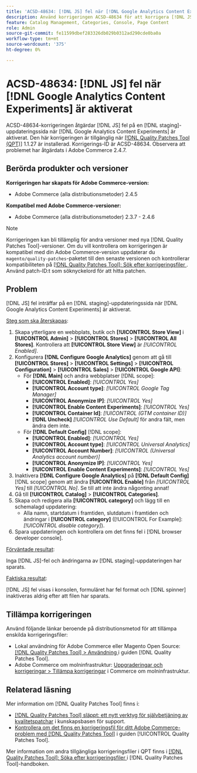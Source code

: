 ```yaml
---
title: 'ACSD-48634: [!DNL JS] fel när [!DNL Google Analytics Content Experiments] aktiverat'
description: Använd korrigeringen ACSD-48634 för att korrigera [!DNL JS] fel på en [!DNL staging] uppdateringssida när [!DNL Google Analytics Content Experiments] är aktiverat.
feature: Catalog Management, Categories, Console, Page Content
role: Admin
source-git-commit: fe11599dbef283326db029b0312ad290cde0ba0a
workflow-type: tm+mt
source-wordcount: '375'
ht-degree: 0%

---
```


# ACSD-48634: [!DNL JS] fel när [!DNL Google Analytics Content Experiments] är aktiverat

ACSD-48634-korrigeringen åtgärdar [!DNL JS] fel på en [!DNL staging]-uppdateringssida när [!DNL Google Analytics Content Experiments] är aktiverat. Den här korrigeringen är tillgänglig när [[!DNL Quality Patches Tool (QPT)]](https://experienceleague.adobe.com/sv/docs/commerce-knowledge-base/kb/announcements/commerce-announcements/magento-quality-patches-released-new-tool-to-self-serve-quality-patches) 1.1.27 är installerad. Korrigerings-ID är ACSD-48634. Observera att problemet har åtgärdats i Adobe Commerce 2.4.7.

## Berörda produkter och versioner

**Korrigeringen har skapats för Adobe Commerce-version:**

* Adobe Commerce (alla distributionsmetoder) 2.4.5

**Kompatibel med Adobe Commerce-versioner:**

* Adobe Commerce (alla distributionsmetoder) 2.3.7 - 2.4.6

>[!NOTE]
>
>Korrigeringen kan bli tillämplig för andra versioner med nya [!DNL Quality Patches Tool]-versioner. Om du vill kontrollera om korrigeringen är kompatibel med din Adobe Commerce-version uppdaterar du `magento/quality-patches`-paketet till den senaste versionen och kontrollerar kompatibiliteten på [[!DNL Quality Patches Tool]: Sök efter korrigeringsfiler ](https://experienceleague.adobe.com/tools/commerce-quality-patches/index.html?lang=sv-SE). Använd patch-ID:t som söknyckelord för att hitta patchen.

## Problem

[!DNL JS] fel inträffar på en [!DNL staging]-uppdateringssida när [!DNL Google Analytics Content Experiments] är aktiverat.

<u>Steg som ska återskapas</u>:

1. Skapa ytterligare en webbplats, butik och **[!UICONTROL Store View]** i **[!UICONTROL Admin]** > **[!UICONTROL Stores]** > **[!UICONTROL All Stores]**. Kontrollera att **[!UICONTROL Store View]** är *[!UICONTROL Enabled]*.
1. Konfigurera **[!DNL Configure Google Analytics]** genom att gå till **[!UICONTROL Stores]** > **[!UICONTROL Settings]** > **[!UICONTROL Configuration]** > **[!UICONTROL Sales]** > **[!UICONTROL Google API]**:
   * För **[!DNL Main]** och andra webbplatser [!DNL scope]:
      * **[!UICONTROL Enabled]**: *[!UICONTROL Yes]*
      * **[!UICONTROL Account type]**: *[!UICONTROL Google Tag Manager]*
      * **[!UICONTROL Anonymize IP]**: *[!UICONTROL Yes]*
      * **[!UICONTROL Enable Content Experiments]**: *[!UICONTROL Yes]*
      * **[!UICONTROL Container Id]**: *[!UICONTROL (GTM container ID)]*
      * **[!DNL Uncheck]** *[!UICONTROL Use Default]* för andra fält, men ändra dem inte.
   * För **[!DNL Default Config]** [!DNL scope]:
      * **[!UICONTROL Enabled]**: *[!UICONTROL Yes]*
      * **[!UICONTROL Account type]**: *[!UICONTROL Universal Analytics]*
      * **[!UICONTROL Account Number]**: *[!UICONTROL (Universal Analytics account number)]*
      * **[!UICONTROL Anonymize IP]**: *[!UICONTROL Yes]*
      * **[!UICONTROL Enable Content Experiments]**: *[!UICONTROL Yes]*
1. Inaktivera **[!DNL Configure Google Analytics]** på **[!DNL Default Config]** [!DNL scope] genom att ändra **[!UICONTROL Enable]** från *[!UICONTROL Yes]* till *[!UICONTROL No]*. Se till att inte ändra någonting annat!
1. Gå till **[!UICONTROL Catalog]** > **[!UICONTROL Categories]**.
1. Skapa och redigera alla **[!UICONTROL category]** och lägg till en schemalagd uppdatering:
   * Alla namn, startdatum i framtiden, slutdatum i framtiden och ändringar i **[!UICONTROL category]** ([!UICONTROL For Example]: *[!UICONTROL disable category]*).
1. Spara uppdateringen och kontrollera om det finns fel i [!DNL browser developer console].

<u>Förväntade resultat</u>:

Inga [!DNL JS]-fel och ändringarna av [!DNL staging]-uppdateringen har sparats.

<u>Faktiska resultat</u>:

[!DNL JS] fel visas i konsolen, formuläret har fel format och [!DNL spinner] inaktiveras aldrig efter att filen har sparats.

## Tillämpa korrigeringen

Använd följande länkar beroende på distributionsmetod för att tillämpa enskilda korrigeringsfiler:

* Lokal användning för Adobe Commerce eller Magento Open Source: [[!DNL Quality Patches Tool] > Användning ](/help/tools/quality-patches-tool/usage.md) i guiden [!DNL Quality Patches Tool].
* Adobe Commerce om molninfrastruktur: [Uppgraderingar och korrigeringar > Tillämpa korrigeringar](https://experienceleague.adobe.com/docs/commerce-cloud-service/user-guide/develop/upgrade/apply-patches.html?lang=sv-SE) i Commerce om molninfrastruktur.

## Relaterad läsning

Mer information om [!DNL Quality Patches Tool] finns i:

* [[!DNL Quality Patches Tool] släppt: ett nytt verktyg för självbetjäning av kvalitetspatchar](https://experienceleague.adobe.com/sv/docs/commerce-knowledge-base/kb/announcements/commerce-announcements/magento-quality-patches-released-new-tool-to-self-serve-quality-patches) i kunskapsbasen för support.
* [Kontrollera om det finns en korrigeringsfil för ditt Adobe Commerce-problem med  [!DNL Quality Patches Tool]](/help/tools/quality-patches-tool/patches-available-in-qpt/check-patch-for-magento-issue-with-magento-quality-patches.md) i guiden [!UICONTROL Quality Patches Tool].


Mer information om andra tillgängliga korrigeringsfiler i QPT finns i [[!DNL Quality Patches Tool]: Söka efter korrigeringsfiler ](https://experienceleague.adobe.com/tools/commerce-quality-patches/index.html?lang=sv-SE) i [!DNL Quality Patches Tool]-handboken.

